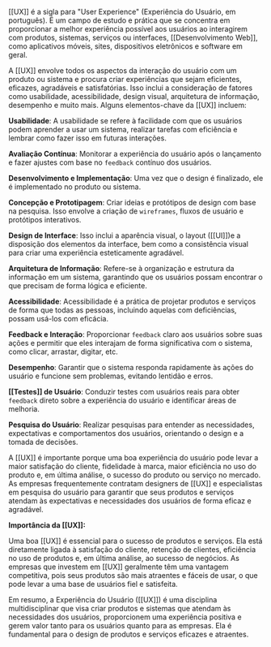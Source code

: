 [[UX]] é a sigla para "User Experience" (Experiência do Usuário, em português). É um campo de estudo e prática que se concentra em proporcionar a melhor experiência possível aos usuários ao interagirem com produtos, sistemas, serviços ou interfaces, [[Desenvolvimento Web]], como aplicativos móveis, sites, dispositivos eletrônicos e software em geral.

A [[UX]] envolve todos os aspectos da interação do usuário com um produto ou sistema e procura criar experiências que sejam eficientes, eficazes, agradáveis e satisfatórias. Isso inclui a consideração de fatores como usabilidade, acessibilidade, design visual, arquitetura de informação, desempenho e muito mais. Alguns elementos-chave da [[UX]] incluem:

**Usabilidade**: A usabilidade se refere à facilidade com que os usuários podem aprender a usar um sistema, realizar tarefas com eficiência e lembrar como fazer isso em futuras interações.

**Avaliação Contínua**: Monitorar a experiência do usuário após o lançamento e fazer ajustes com base no `feedback` contínuo dos usuários.

**Desenvolvimento e Implementação**: Uma vez que o design é finalizado, ele é implementado no produto ou sistema.

**Concepção e Prototipagem**: Criar ideias e protótipos de design com base na pesquisa. Isso envolve a criação de `wireframes`, fluxos de usuário e protótipos interativos.

**Design de Interface**: Isso inclui a aparência visual, o layout ([[UI]])e a disposição dos elementos da interface, bem como a consistência visual para criar uma experiência esteticamente agradável.

**Arquitetura de Informação**: Refere-se à organização e estrutura da informação em um sistema, garantindo que os usuários possam encontrar o que precisam de forma lógica e eficiente.

**Acessibilidade**: Acessibilidade é a prática de projetar produtos e serviços de forma que todas as pessoas, incluindo aquelas com deficiências, possam usá-los com eficácia.

**Feedback e Interação**: Proporcionar `feedback` claro aos usuários sobre suas ações e permitir que eles interajam de forma significativa com o sistema, como clicar, arrastar, digitar, etc.

**Desempenho**: Garantir que o sistema responda rapidamente às ações do usuário e funcione sem problemas, evitando lentidão e erros.

**[[Testes]] de Usuário**: Conduzir testes com usuários reais para obter `feedback` direto sobre a experiência do usuário e identificar áreas de melhoria.

**Pesquisa do Usuário**: Realizar pesquisas para entender as necessidades, expectativas e comportamentos dos usuários, orientando o design e a tomada de decisões.

A [[UX]] é importante porque uma boa experiência do usuário pode levar a maior satisfação do cliente, fidelidade à marca, maior eficiência no uso do produto e, em última análise, o sucesso do produto ou serviço no mercado. As empresas frequentemente contratam designers de [[UX]] e especialistas em pesquisa do usuário para garantir que seus produtos e serviços atendam às expectativas e necessidades dos usuários de forma eficaz e agradável.

**Importância da [[UX]]:**

Uma boa [[UX]] é essencial para o sucesso de produtos e serviços. Ela está diretamente ligada à satisfação do cliente, retenção de clientes, eficiência no uso de produtos e, em última análise, ao sucesso de negócios. As empresas que investem em [[UX]] geralmente têm uma vantagem competitiva, pois seus produtos são mais atraentes e fáceis de usar, o que pode levar a uma base de usuários fiel e satisfeita.

Em resumo, a Experiência do Usuário ([[UX]]) é uma disciplina multidisciplinar que visa criar produtos e sistemas que atendam às necessidades dos usuários, proporcionem uma experiência positiva e gerem valor tanto para os usuários quanto para as empresas. Ela é fundamental para o design de produtos e serviços eficazes e atraentes.